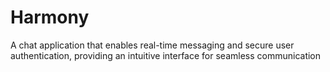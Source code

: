 # Harmony
A chat application that enables real-time messaging and secure user authentication, providing an intuitive interface for seamless communication
